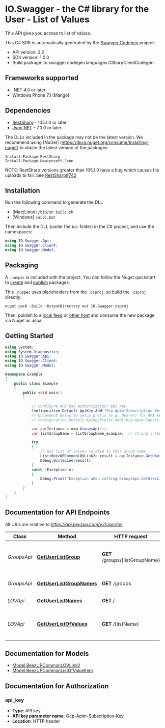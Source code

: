 # IO.Swagger - the C# library for the User - List of Values

This API gives you access to list of values.

This C# SDK is automatically generated by the [Swagger Codegen](https://github.com/swagger-api/swagger-codegen) project:

- API version: 2.0
- SDK version: 1.0.0
- Build package: io.swagger.codegen.languages.CSharpClientCodegen

<a name="frameworks-supported"></a>
## Frameworks supported
- .NET 4.0 or later
- Windows Phone 7.1 (Mango)

<a name="dependencies"></a>
## Dependencies
- [RestSharp](https://www.nuget.org/packages/RestSharp) - 105.1.0 or later
- [Json.NET](https://www.nuget.org/packages/Newtonsoft.Json/) - 7.0.0 or later

The DLLs included in the package may not be the latest version. We recommend using [NuGet] (https://docs.nuget.org/consume/installing-nuget) to obtain the latest version of the packages:
```
Install-Package RestSharp
Install-Package Newtonsoft.Json
```

NOTE: RestSharp versions greater than 105.1.0 have a bug which causes file uploads to fail. See [RestSharp#742](https://github.com/restsharp/RestSharp/issues/742)

<a name="installation"></a>
## Installation
Run the following command to generate the DLL
- [Mac/Linux] `/bin/sh build.sh`
- [Windows] `build.bat`

Then include the DLL (under the `bin` folder) in the C# project, and use the namespaces:
```csharp
using IO.Swagger.Api;
using IO.Swagger.Client;
using IO.Swagger.Model;
```

<a name="packaging"></a>
## Packaging

A `.nuspec` is included with the project. You can follow the Nuget quickstart to [create](https://docs.microsoft.com/en-us/nuget/quickstart/create-and-publish-a-package#create-the-package) and [publish](https://docs.microsoft.com/en-us/nuget/quickstart/create-and-publish-a-package#publish-the-package) packages.

This `.nuspec` uses placeholders from the `.csproj`, so build the `.csproj` directly:

```
nuget pack -Build -OutputDirectory out IO.Swagger.csproj
```

Then, publish to a [local feed](https://docs.microsoft.com/en-us/nuget/hosting-packages/local-feeds) or [other host](https://docs.microsoft.com/en-us/nuget/hosting-packages/overview) and consume the new package via Nuget as usual.

<a name="getting-started"></a>
## Getting Started

```csharp
using System;
using System.Diagnostics;
using IO.Swagger.Api;
using IO.Swagger.Client;
using IO.Swagger.Model;

namespace Example
{
    public class Example
    {
        public void main()
        {
            
            // Configure API key authorization: api_key
            Configuration.Default.ApiKey.Add("Ocp-Apim-Subscription-Key", "YOUR_API_KEY");
            // Uncomment below to setup prefix (e.g. Bearer) for API key, if needed
            // Configuration.Default.ApiKeyPrefix.Add("Ocp-Apim-Subscription-Key", "Bearer");

            var apiInstance = new GroupsApi();
            var listGroupName = listGroupName_example;  // string | The list group name your want to get

            try
            {
                // Get list of values related to this group name
                List<BeezUPCommonLOVLink2> result = apiInstance.GetUserListGroup(listGroupName);
                Debug.WriteLine(result);
            }
            catch (Exception e)
            {
                Debug.Print("Exception when calling GroupsApi.GetUserListGroup: " + e.Message );
            }
        }
    }
}
```

<a name="documentation-for-api-endpoints"></a>
## Documentation for API Endpoints

All URIs are relative to *https://api.beezup.com/v2/user/lov*

Class | Method | HTTP request | Description
------------ | ------------- | ------------- | -------------
*GroupsApi* | [**GetUserListGroup**](docs/GroupsApi.md#getuserlistgroup) | **GET** /groups/{listGroupName} | Get list of values related to this group name
*GroupsApi* | [**GetUserListGroupNames**](docs/GroupsApi.md#getuserlistgroupnames) | **GET** /groups | Get list of group of list name
*LOVApi* | [**GetUserListNames**](docs/LOVApi.md#getuserlistnames) | **GET** / | Get all list names
*LOVApi* | [**GetUserListOfValues**](docs/LOVApi.md#getuserlistofvalues) | **GET** /{listName} | Get the list of values related to this list name


<a name="documentation-for-models"></a>
## Documentation for Models

 - [Model.BeezUPCommonLOVLink2](docs/BeezUPCommonLOVLink2.md)
 - [Model.BeezUPCommonListOfValueItem](docs/BeezUPCommonListOfValueItem.md)


<a name="documentation-for-authorization"></a>
## Documentation for Authorization

<a name="api_key"></a>
### api_key

- **Type**: API key
- **API key parameter name**: Ocp-Apim-Subscription-Key
- **Location**: HTTP header

